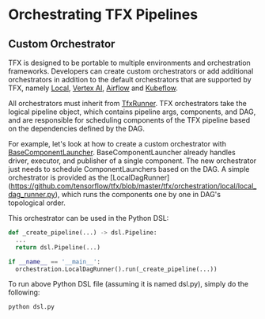 # Orchestrating TFX Pipelines

## Custom Orchestrator

TFX is designed to be portable to multiple environments and orchestration
frameworks. Developers can create custom orchestrators or add additional
orchestrators in addition to the default orchestrators that are supported by
TFX, namely [Local](local_orchestrator.md), [Vertex AI](vertex.md),
[Airflow](airflow.md) and [Kubeflow](kubeflow.md).

All orchestrators must inherit from
[TfxRunner](https://github.com/tensorflow/tfx/blob/master/tfx/orchestration/tfx_runner.py).
TFX orchestrators take the logical pipeline object, which contains pipeline
args, components, and DAG, and are responsible for scheduling components of the
TFX pipeline based on the dependencies defined by the DAG.

For example, let's look at how to create a custom orchestrator with
[BaseComponentLauncher](https://github.com/tensorflow/tfx/blob/master/tfx/orchestration/launcher/base_component_launcher.py).
BaseComponentLauncher already handles driver, executor, and publisher of a single
component. The new orchestrator just needs to schedule ComponentLaunchers based
on the DAG. A simple orchestrator is provided as the [LocalDagRunner]
(https://github.com/tensorflow/tfx/blob/master/tfx/orchestration/local/local_dag_runner.py),
which runs the components one by one in DAG's topological order.

This orchestrator can be used in the Python DSL:

```python
def _create_pipeline(...) -> dsl.Pipeline:
  ...
  return dsl.Pipeline(...)

if __name__ == '__main__':
  orchestration.LocalDagRunner().run(_create_pipeline(...))
```

To run above Python DSL file (assuming it is named dsl.py), simply do the
following:

```bash
python dsl.py
```
